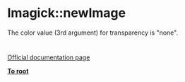 # Imagick::newImage





The color value (3rd argument) for transparency is &quot;none&quot;.

  

#

[Official documentation page](https://www.php.net/manual/en/imagick.newimage.php)

**[To root](/README.md)**